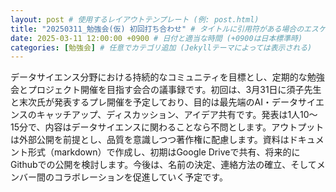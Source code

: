 ```yaml
---
layout: post # 使用するレイアウトテンプレート (例: post.html)
title: "20250311_勉強会(仮) 初回打ち合わせ" # タイトルに引用符がある場合のエスケープ
date: 2025-03-11 12:00:00 +0900 # 日付と適当な時間 (+0900は日本標準時)
categories: [勉強会] # 任意でカテゴリ追加 (Jekyllテーマによっては表示される)
---
```


データサイエンス分野における持続的なコミュニティを目標とし、定期的な勉強会とプロジェクト開催を目指す会合の議事録です。初回は、3月31日に須子先生と末次氏が発表するプレ開催を予定しており、目的は最先端のAI・データサイエンスのキャッチアップ、ディスカッション、アイデア共有です。発表は1人10〜15分で、内容はデータサイエンスに関わることなら不問とします。アウトプットは外部公開を前提とし、品質を意識しつつ著作権に配慮します。資料はドキュメント形式（markdown）で作成し、初期はGoogle Driveで共有、将来的にGithubでの公開を検討します。今後は、名前の決定、連絡方法の確立、そしてメンバー間のコラボレーションを促進していく予定です。
